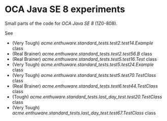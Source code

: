 # OCA Java SE 8 experiments

Small parts of the code for *OCA Java SE 8* (1Z0-808).

See
* (Very Tough) *acme.enthuware.standard_tests.test2.test14.Example* class
* (Real Brainer) *acme.enthuware.standard_tests.test2.test56.B* class
* (Real Brainer) *acme.enthuware.standard_tests.test5.test16.Test* class
* (Very Tough) *acme.enthuware.standard_tests.test5.test24.Example* class
* (Very Tough) *acme.enthuware.standard_tests.test5.test70.TestClass* class
* (Real Brainer) *acme.enthuware.standard_tests.test6.test44.TestClass* class
* (Tough) *acme.enthuware.standard_tests.last_day_test.test20.TestClass* class
* (Very Tough) *acme.enthuware.standard_tests.last_day_test.test67.TestClass* class